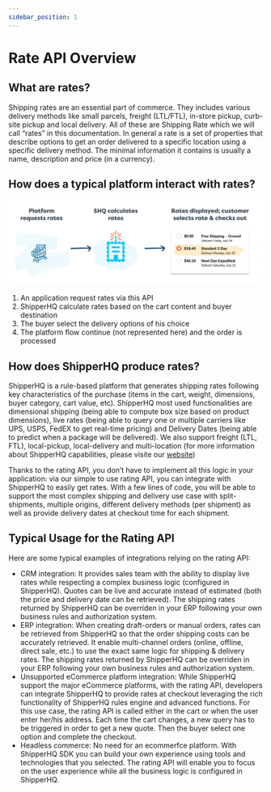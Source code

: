 ```yaml
---
sidebar_position: 1
---
```


# Rate API Overview

## What are rates?

Shipping rates are an essential part of commerce. They includes various delivery methods like small parcels, freight (LTL/FTL), in-store pickup, curb-site pickup and local delivery. All of these are Shipping Rate which we will call “rates” in this documentation. In general a rate is a set of properties that describe options to get an order delivered to a specific location using a specific delivery method. The minimal information it contains is usually a name, description and price (in a currency).

## How does a typical platform interact with rates?

![Rating API Overview](./rate-high-level-overview.png)

1. An application request rates via this API
2. ShipperHQ calculate rates based on the cart content and buyer destination
3. The buyer select the delivery options of his choice
4. The platform flow continue (not represented here) and the order is processed

## How does ShipperHQ produce rates?

ShipperHQ is a rule-based platform that generates shipping rates following key characteristics of the purchase (items in the cart, weight, dimensions, buyer category, cart value, etc). ShipperHQ most used functionalities are dimensional shipping (being able to compute box size based on product dimensions), live rates (being able to query one or multiple carriers like UPS, USPS, FedEX to get real-time pricing) and Delivery Dates (being able to predict when a package will be delivered). We also support freight (LTL, FTL), local-pickup, local-delivery and multi-location (for more information about ShipperHQ capabilities, please visite our [website](https://www.shipperhq.com/))

Thanks to the rating API, you don’t have to implement all this logic in your application: via our simple to use rating API, you can integrate with ShipperHQ to easily get rates. With a few lines of code, you will be able to support the most complex shipping and delivery use case with split-shipments, multiple origins, different delivery methods (per shipment) as well as provide delivery dates at checkout time for each shipment.

## Typical Usage for the Rating API

Here are some typical examples of integrations relying on the rating API:
* CRM integration: It provides sales team with the ability to display live rates while respecting a complex business logic (configured in ShipperHQ). Quotes can be live and accurate instead of estimated (both the price and delivery date can be retrieved). The shipping rates returned by ShipperHQ can be overriden in your ERP following your own business rules and authorization system.
* ERP integration: When creating draft-orders or manual orders, rates can be retrieved from ShipperHQ so that the order shipping costs can be accurately retrieved. It enable multi-channel orders (online, offline, direct sale, etc.) to use the exact same logic for shipping & delivery rates. The shipping rates returned by ShipperHQ can be overriden in your ERP following your own business rules and authorization system.
* Unsupported eCommerce platform integration: While ShipperHQ support the major eCommerce platforms, with the rating API, developers can integrate ShipperHQ to provide rates at checkout leveraging the rich functionality of ShipperHQ rules engine and advanced functions. For this use case, the rating API is called either in the cart or when the user enter her/his address. Each time the cart changes, a new query has to be triggered in order to get a new quote. Then the buyer select one option and complete the checkout.
* Headless commerce: No need for an ecommerfce platform. With ShipperHQ SDK you can build your own experience using tools and technologies that you selected. The rating API will enable you to focus on the user experience while all the business logic is configured in ShipperHQ. 